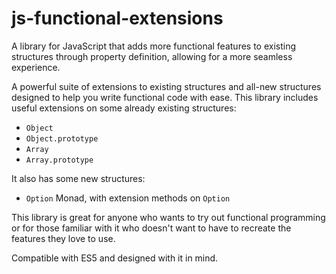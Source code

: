 # js-functional-extensions

A library for JavaScript that adds more functional features to existing structures through property definition, allowing for a more seamless experience.

A powerful suite of extensions to existing structures and all-new structures designed to help you write functional code with ease.
This library includes useful extensions on some already existing structures:

* `Object`
* `Object.prototype`
* `Array`
* `Array.prototype`

It also has some new structures:

* `Option` Monad, with extension methods on `Option`

This library is great for anyone who wants to try out functional programming or for those familiar with it who doesn't want to have to recreate the features they love to use.

Compatible with ES5 and designed with it in mind.

